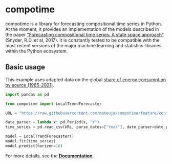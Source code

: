 # compotime

compotime is a library for forecasting compositional time series in Python. At the moment, it provides an implementation of the models described in the paper ["Forecasting compositional time series: A state space approach"](https://isidl.com/wp-content/uploads/2017/06/E4001-ISIDL.pdf) (Snyder, R.D. et al, 2017). It is constantly tested to be compatible with the most recent versions of the major machine learning and statistics libraries within the Python ecosystem.


## Basic usage

This example uses adapted data on the global [share of energy consumption by source (1965-2021)](https://ourworldindata.org/grapher/share-energy-source-sub).

```python
import pandas as pd

from compotime import LocalTrendForecaster

URL = "https://raw.githubusercontent.com/mateuja/compotime/feature/configure_docs/examples/data/share_energy_source.csv"

date_parser = lambda x: pd.Period(x, "Y")
time_series = pd.read_csv(URL, parse_dates=["Year"], date_parser=date_parser).set_index("Year")

model = LocalTrendForecaster()
model.fit(time_series)
model.predict(horizon=10)
```

For more details, see the [**Documentation**](https://mateuja.github.io/compotime/).
